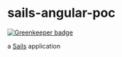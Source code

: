 # sails-angular-poc

[![Greenkeeper badge](https://badges.greenkeeper.io/lucasconstantino/sails-socket-angular-sample.svg)](https://greenkeeper.io/)

a [Sails](http://sailsjs.org) application
